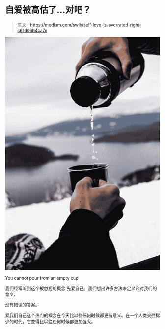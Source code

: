# 自爱被高估了…对吧？

> 原文：<https://medium.com/swlh/self-love-is-overrated-right-c61d06b4ca7e>

![](img/c529d46515f557e213cb613436e5e42c.png)

You cannot pour from an empty cup

我们经常听到这个被忽视的概念:先爱自己。我们想出许多方法来定义它对我们的意义。

没有错误的答案。

爱我们自己这个热门的概念在今天比以往任何时候都更有意义。在一个人类交往稀少的时代，它变得比以往任何时候都更加强大。